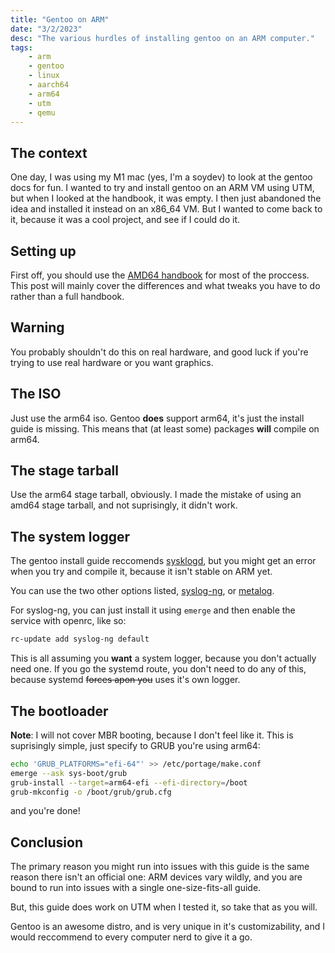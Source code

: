 ```yaml
---
title: "Gentoo on ARM"
date: "3/2/2023"
desc: "The various hurdles of installing gentoo on an ARM computer."
tags:
    - arm
    - gentoo
    - linux
    - aarch64
    - arm64
    - utm
    - qemu
---
```


## The context

One day, I was using my M1 mac (yes, I'm a soydev) to look at the gentoo docs for fun.
I wanted to try and install gentoo on an ARM VM using UTM, but when I looked at the handbook, it was empty.
I then just abandoned the idea and installed it instead on an x86_64 VM.
But I wanted to come back to it, because it was a cool project, and see if I could do it.

## Setting up

First off, you should use the [AMD64 handbook](https://wiki.gentoo.org/wiki/Handbook:AMD64/Full/Installation) for most of the proccess.
This post will mainly cover the differences and what tweaks you have to do rather than a full handbook.

## Warning

You probably shouldn't do this on real hardware, and good luck if you're trying to use real hardware
or you want graphics.

## The ISO

Just use the arm64 iso. Gentoo **does** support arm64, it's just the install guide is missing.
This means that (at least some) packages **will** compile on arm64.

## The stage tarball

Use the arm64 stage tarball, obviously.
I made the mistake of using an amd64 stage tarball, and not suprisingly, it didn't work.

## The system logger

The gentoo install guide reccomends [sysklogd](https://packages.gentoo.org/packages/app-admin/sysklogd),
but you might get an error when you try and compile it, because it isn't stable on ARM yet.

You can use the two other options listed, [syslog-ng](https://packages.gentoo.org/packages/app-admin/syslog-ng), or
[metalog](https://packages.gentoo.org/packages/app-admin/metalog).

For syslog-ng, you can just install it using `emerge` and then enable the service with openrc, like so:

```sh
rc-update add syslog-ng default
```

This is all assuming you **want** a system logger, because you don't actually need one.
If you go the systemd route, you don't need to do any of this, because systemd ~~forces apon you~~ uses it's own logger.

## The bootloader

**Note**: I will not cover MBR booting, because I don't feel like it.
This is suprisingly simple, just specify to GRUB you're using arm64:

```sh
echo 'GRUB_PLATFORMS="efi-64"' >> /etc/portage/make.conf
emerge --ask sys-boot/grub
grub-install --target=arm64-efi --efi-directory=/boot
grub-mkconfig -o /boot/grub/grub.cfg
```

and you're done!

## Conclusion

The primary reason you might run into issues with this guide is the same reason there isn't an official one:
ARM devices vary wildly, and you are bound to run into issues with a single one-size-fits-all guide.

But, this guide does work on UTM when I tested it, so take that as you will.

Gentoo is an awesome distro, and is very unique in it's customizability, and I would reccommend to every
computer nerd to give it a go.
